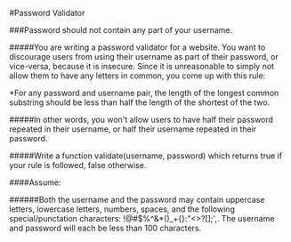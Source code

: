 #Password Validator

###Password should not contain any part of your username.

#####You are writing a password validator for a website. You want to discourage users from using their username as part
 of their password, or vice-versa, because it is insecure.
 Since it is unreasonable to simply not allow them to have any letters in common, you come up with this rule:

*For any password and username pair, the length of the longest common substring should be less than half the length of the shortest of the two.

#####In other words, you won't allow users to have half their password repeated in their username, or half their username repeated in their password.

#####Write a function validate(username, password) which returns true if your rule is followed, false otherwise.

####Assume:

######Both the username and the password may contain uppercase letters, lowercase letters, numbers, spaces, and the following special/punctation characters: !@#$%^&*()_+{}:"<>?[];',.
The username and password will each be less than 100 characters.